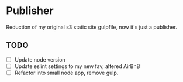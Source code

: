 # Publisher

Reduction of my original s3 static site gulpfile, now it's just a publisher. 

## TODO

- [ ] Update node version
- [ ] Update eslint settings to my new fav, altered AirBnB
- [ ] Refactor into small node app, remove gulp.
